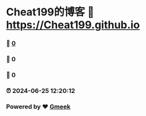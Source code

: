 # Cheat199的博客 :link: https://Cheat199.github.io 
### :page_facing_up: [0](https://Cheat199.github.io/tag.html) 
### :speech_balloon: 0 
### :hibiscus: 0 
### :alarm_clock: 2024-06-25 12:20:12 
### Powered by :heart: [Gmeek](https://github.com/Meekdai/Gmeek)
